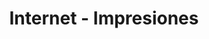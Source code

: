 ---
title: "Internet - Impresiones"
url: /ciudad-satelite/internet-impresiones/
shop: teléfono móvil
---